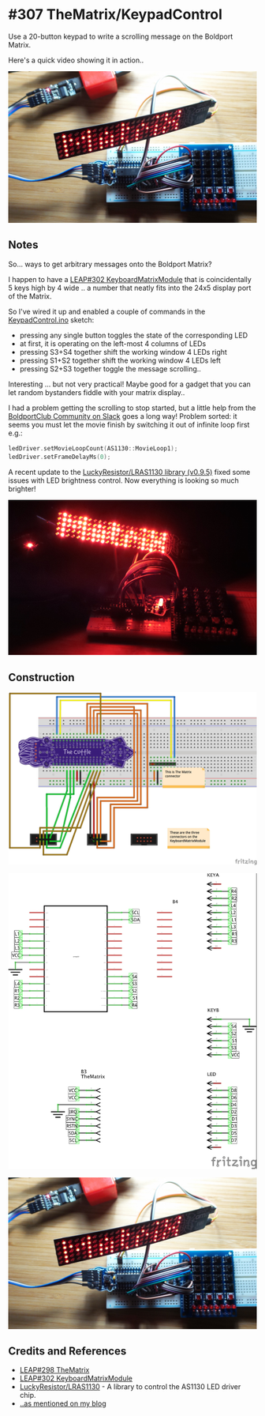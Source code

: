# #307 TheMatrix/KeypadControl

Use a 20-button keypad to write a scrolling message on the Boldport Matrix.

Here's a quick video showing it in action..

[![Build](./assets/KeypadControl_build.jpg?raw=true)](https://www.youtube.com/watch?v=qg2Bs1Q0ACw)

## Notes

So... ways to get arbitrary messages onto the Boldport Matrix?

I happen to have a [LEAP#302 KeyboardMatrixModule](../../../playground/KeyboardMatrixModule/)
that is coincidentally 5 keys high by 4 wide ..
a number that neatly fits into the 24x5 display port of the Matrix.

So I've wired it up and enabled a couple of commands in the [KeypadControl.ino](./KeypadControl.ino) sketch:

* pressing any single button toggles the state of the corresponding LED
* at first, it is operating on the left-most 4 columns of LEDs
* pressing S3+S4 together shift the working window 4 LEDs right
* pressing S1+S2 together shift the working window 4 LEDs left
* pressing S2+S3 together toggle the message scrolling..

Interesting ... but not very practical! Maybe good for a gadget that you can let random bystanders fiddle with your matrix display..

I had a problem getting the scrolling to stop started, but a little help from the
[BoldportClub Community on Slack](https://boldportclub.slack.com/) goes a long way!
Problem sorted: it seems you must let the movie finish by switching it out of infinite loop first e.g.:

```c
ledDriver.setMovieLoopCount(AS1130::MovieLoop1);
ledDriver.setFrameDelayMs(0);
```

A recent update to the [LuckyResistor/LRAS1130 library (v0.9.5)](https://github.com/LuckyResistor/LRAS1130/releases/tag/v0.9.5)
fixed some issues with LED brightness control. Now everything is looking so much brighter!

![bright_matrix](./assets/bright_matrix.jpg?raw=true)

## Construction

![Breadboard](./assets/KeypadControl_bb.jpg?raw=true)

![Schematic](./assets/KeypadControl_schematic.jpg?raw=true)

![Build](./assets/KeypadControl_build.jpg?raw=true)

## Credits and References

* [LEAP#298 TheMatrix](../)
* [LEAP#302 KeyboardMatrixModule](../../../playground/KeyboardMatrixModule/)
* [LuckyResistor/LRAS1130](https://github.com/LuckyResistor/LRAS1130) - A library to control the AS1130 LED driver chip.
* [..as mentioned on my blog](https://blog.tardate.com/2017/05/leap307-boldport-matrix-keypad-control.html)
